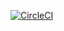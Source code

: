 [![CircleCI](https://dl.circleci.com/status-badge/img/gh/ejstylz/udacity-capstone/tree/main.svg?style=svg)](https://dl.circleci.com/status-badge/redirect/gh/ejstylz/udacity-capstone/tree/main)
